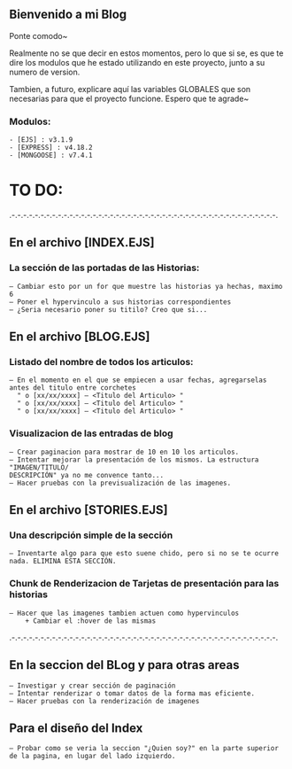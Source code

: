 ## Bienvenido a mi Blog
Ponte comodo~

Realmente no se que decir en estos momentos, pero lo que si se, es que te dire los modulos que he estado utilizando en este proyecto, junto a su numero de version.

Tambien, a futuro, explicare aquí las variables GLOBALES que son necesarias para que el proyecto funcione. Espero que te agrade~

### Modulos:

    - [EJS] : v3.1.9
    - [EXPRESS] : v4.18.2
    - [MONGOOSE] : v7.4.1

# TO DO:
.-.-.-.-.-.-.-.-.-.-.-.-.-.-.-.-.-.-.-.-.-.-.-.-.-.-.-.-.-.-.-.-.-.-.-.-.-.-.-.-.-.-.-.-.-.-.

## En el archivo [INDEX.EJS]

### La sección de las portadas de las Historias:
    — Cambiar esto por un for que muestre las historias ya hechas, maximo 6
    — Poner el hypervinculo a sus historias correspondientes
    — ¿Seria necesario poner su titilo? Creo que si... 

## En el archivo [BLOG.EJS]

### Listado del nombre de todos los articulos:
    — En el momento en el que se empiecen a usar fechas, agregarselas antes del titulo entre corchetes
      " o [xx/xx/xxxx] — <Titulo del Articulo> "
      " o [xx/xx/xxxx] — <Titulo del Articulo> "
      " o [xx/xx/xxxx] — <Titulo del Articulo> "

### Visualizacion de las entradas de blog
    — Crear paginacion para mostrar de 10 en 10 los articulos.
    — Intentar mejorar la presentación de los mismos. La estructura "IMAGEN/TITULO/
    DESCRIPCIÓN" ya no me convence tanto...
    — Hacer pruebas con la previsualización de las imagenes.

## En el archivo [STORIES.EJS]


### Una descripción simple de la sección
    — Inventarte algo para que esto suene chido, pero si no se te ocurre nada. ELIMINA ESTA SECCIÓN. 

### Chunk de Renderizacion de Tarjetas de presentación para las historias
    — Hacer que las imagenes tambien actuen como hypervinculos
        + Cambiar el :hover de las mismas

.-.-.-.-.-.-.-.-.-.-.-.-.-.-.-.-.-.-.-.-.-.-.-.-.-.-.-.-.-.-.-.-.-.-.-.-.-.-.-.-.-.-.-.-.-.-.

## En la seccion del BLog y para otras areas
    — Investigar y crear sección de paginación
    — Intentar renderizar o tomar datos de la forma mas eficiente.
    — Hacer pruebas con la renderización de imagenes

## Para el diseño del Index
    — Probar como se veria la seccion "¿Quien soy?" en la parte superior de la pagina, en lugar del lado izquierdo.